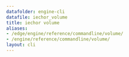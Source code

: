 ```yaml
---
datafolder: engine-cli
datafile: iechor_volume
title: iechor volume
aliases:
- /edge/engine/reference/commandline/volume/
- /engine/reference/commandline/volume/
layout: cli
---
```


<!--
This page is automatically generated from iEchor's source code. If you want to
suggest a change to the text that appears here, open a ticket or pull request
in the source repository on GitHub:

https://github.com/iechor/cli
-->
